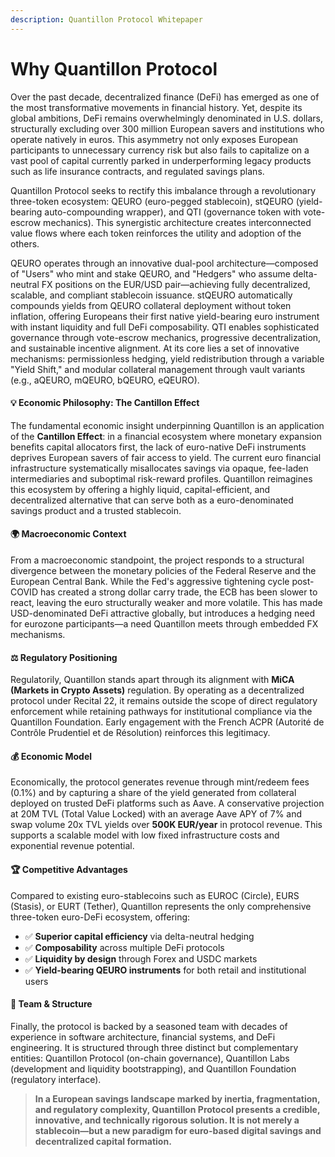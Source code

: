 ```yaml
---
description: Quantillon Protocol Whitepaper
---
```


# Why Quantillon Protocol

Over the past decade, decentralized finance (DeFi) has emerged as one of the most transformative movements in financial history. Yet, despite its global ambitions, DeFi remains overwhelmingly denominated in U.S. dollars, structurally excluding over 300 million European savers and institutions who operate natively in euros. This asymmetry not only exposes European participants to unnecessary currency risk but also fails to capitalize on a vast pool of capital currently parked in underperforming legacy products such as life insurance contracts, and regulated savings plans.

Quantillon Protocol seeks to rectify this imbalance through a revolutionary three-token ecosystem: QEURO (euro-pegged stablecoin), stQEURO (yield-bearing auto-compounding wrapper), and QTI (governance token with vote-escrow mechanics). This synergistic architecture creates interconnected value flows where each token reinforces the utility and adoption of the others.

QEURO operates through an innovative dual-pool architecture—composed of "Users" who mint and stake QEURO, and "Hedgers" who assume delta-neutral FX positions on the EUR/USD pair—achieving fully decentralized, scalable, and compliant stablecoin issuance. stQEURO automatically compounds yields from QEURO collateral deployment without token inflation, offering Europeans their first native yield-bearing euro instrument with instant liquidity and full DeFi composability. QTI enables sophisticated governance through vote-escrow mechanics, progressive decentralization, and sustainable incentive alignment. At its core lies a set of innovative mechanisms: permissionless hedging, yield redistribution through a variable "Yield Shift," and modular collateral management through vault variants (e.g., aQEURO, mQEURO, bQEURO, eQEURO).

#### 💡 Economic Philosophy: The Cantillon Effect

The fundamental economic insight underpinning Quantillon is an application of the **Cantillon Effect**: in a financial ecosystem where monetary expansion benefits capital allocators first, the lack of euro-native DeFi instruments deprives European savers of fair access to yield. The current euro financial infrastructure systematically misallocates savings via opaque, fee-laden intermediaries and suboptimal risk-reward profiles. Quantillon reimagines this ecosystem by offering a highly liquid, capital-efficient, and decentralized alternative that can serve both as a euro-denominated savings product and a trusted stablecoin.

#### 🌍 Macroeconomic Context

From a macroeconomic standpoint, the project responds to a structural divergence between the monetary policies of the Federal Reserve and the European Central Bank. While the Fed's aggressive tightening cycle post-COVID has created a strong dollar carry trade, the ECB has been slower to react, leaving the euro structurally weaker and more volatile. This has made USD-denominated DeFi attractive globally, but introduces a hedging need for eurozone participants—a need Quantillon meets through embedded FX mechanisms.

#### ⚖️ Regulatory Positioning

Regulatorily, Quantillon stands apart through its alignment with **MiCA (Markets in Crypto Assets)** regulation. By operating as a decentralized protocol under Recital 22, it remains outside the scope of direct regulatory enforcement while retaining pathways for institutional compliance via the Quantillon Foundation. Early engagement with the French ACPR (Autorité de Contrôle Prudentiel et de Résolution) reinforces this legitimacy.

#### 💰 Economic Model

Economically, the protocol generates revenue through mint/redeem fees (0.1%) and by capturing a share of the yield generated from collateral deployed on trusted DeFi platforms such as Aave. A conservative projection at 20M TVL (Total Value Locked) with an average Aave APY of 7% and swap volume 20x TVL yields over **500K EUR/year** in protocol revenue. This supports a scalable model with low fixed infrastructure costs and exponential revenue potential.

#### 🏆 Competitive Advantages

Compared to existing euro-stablecoins such as EUROC (Circle), EURS (Stasis), or EURT (Tether), Quantillon represents the only comprehensive three-token euro-DeFi ecosystem, offering:

* ✅ **Superior capital efficiency** via delta-neutral hedging
* ✅ **Composability** across multiple DeFi protocols
* ✅ **Liquidity by design** through Forex and USDC markets
* ✅ **Yield-bearing QEURO instruments** for both retail and institutional users

#### 👥 Team & Structure

Finally, the protocol is backed by a seasoned team with decades of experience in software architecture, financial systems, and DeFi engineering. It is structured through three distinct but complementary entities: Quantillon Protocol (on-chain governance), Quantillon Labs (development and liquidity bootstrapping), and Quantillon Foundation (regulatory interface).

> **In a European savings landscape marked by inertia, fragmentation, and regulatory complexity, Quantillon Protocol presents a credible, innovative, and technically rigorous solution. It is not merely a stablecoin—but a new paradigm for euro-based digital savings and decentralized capital formation.**
